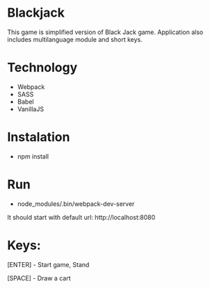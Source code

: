 # Blackjack
This game is simplified version of Black Jack game. Application also includes multilanguage module and short keys.

# Technology 
- Webpack
- SASS
- Babel
- VanillaJS

# Instalation

- npm install

# Run

- node_modules/.bin/webpack-dev-server

It should start with default url: http://localhost:8080

# Keys:
[ENTER] - Start game, Stand

[SPACE] - Draw a cart
